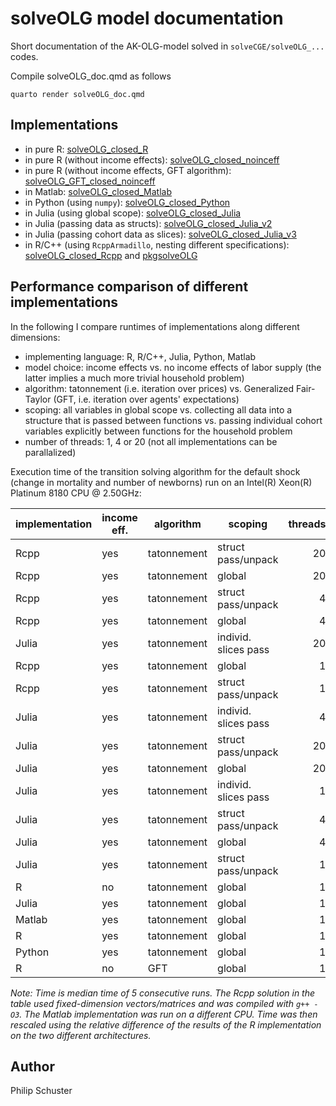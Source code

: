 # solveOLG model documentation
Short documentation of the AK-OLG-model solved in `solveCGE/solveOLG_...` codes.

Compile solveOLG_doc.qmd as follows
```
quarto render solveOLG_doc.qmd
```
## Implementations

- in pure R: [solveOLG_closed_R](https://github.com/solveCGE/solveOLG_closed_R)
- in pure R (without income effects): [solveOLG_closed_noinceff](https://github.com/solveCGE/solveOLG_closed_noinceff)
- in pure R (without income effects, GFT algorithm): [solveOLG_GFT_closed_noinceff](https://github.com/solveCGE/solveOLG_GFT_closed_noinceff)
- in Matlab: [solveOLG_closed_Matlab](https://github.com/solveCGE/solveOLG_closed_Matlab)
- in Python (using `numpy`): [solveOLG_closed_Python](https://github.com/solveCGE/solveOLG_closed_Python)
- in Julia (using global scope): [solveOLG_closed_Julia](https://github.com/solveCGE/solveOLG_closed_Julia)
- in Julia (passing data as structs): [solveOLG_closed_Julia_v2](https://github.com/solveCGE/solveOLG_closed_Julia_v2)
- in Julia (passing cohort data as slices): [solveOLG_closed_Julia_v3](https://github.com/solveCGE/solveOLG_closed_Julia_v3)
- in R/C++ (using `RcppArmadillo`, nesting different specifications): [solveOLG_closed_Rcpp](https://github.com/solveCGE/solveOLG_closed_Rcpp) and [pkgsolveOLG](https://github.com/solveCGE/pkgsolveOLG)

## Performance comparison of different implementations

In the following I compare runtimes of implementations along different dimensions:
- implementing language: R, R/C++, Julia, Python, Matlab
- model choice: income effects vs. no income effects of labor supply (the latter implies a much more trivial household problem)
- algorithm: tatonnement (i.e. iteration over prices) vs. Generalized Fair-Taylor (GFT, i.e. iteration over agents' expectations)
- scoping: all variables in global scope vs. collecting all data into a structure that is passed between functions vs. passing individual cohort variables explicitly between functions for the household problem
- number of threads: 1, 4 or 20 (not all implementations can be parallalized)

Execution time of the transition solving algorithm for the default shock (change in mortality and number of newborns) run on an Intel(R) Xeon(R) Platinum 8180 CPU @ 2.50GHz:

| implementation | income eff. | algorithm   | scoping              | threads | time  |
| :-------------- | ----------- | ----------- | -------------------- | -------: | -----: |
| Rcpp           | yes         | tatonnement | struct pass/unpack    | 20      | 0.32  |
| Rcpp           | yes         | tatonnement | global               | 20      | 0.35  |
| Rcpp           | yes         | tatonnement | struct pass/unpack    | 4       | 0.64  |
| Rcpp           | yes         | tatonnement | global               | 4       | 0.64  |
| Julia          | yes         | tatonnement | individ. slices pass | 20      | 1.35  |
| Rcpp           | yes         | tatonnement | global               | 1       | 1.68  |
| Rcpp           | yes         | tatonnement | struct pass/unpack    | 1       | 1.69  |
| Julia          | yes         | tatonnement | individ. slices pass | 4       | 1.69  |
| Julia          | yes         | tatonnement | struct pass/unpack    | 20      | 1.71  |
| Julia          | yes         | tatonnement | global               | 20      | 2.32  |
| Julia          | yes         | tatonnement | individ. slices pass | 1       | 2.33  |
| Julia          | yes         | tatonnement | struct pass/unpack    | 4       | 2.41  |
| Julia          | yes         | tatonnement | global               | 4       | 3.49  |
| Julia          | yes         | tatonnement | struct pass/unpack    | 1       | 4.22  |
| R              | no          | tatonnement | global               | 1       | 5.25  |
| Julia          | yes         | tatonnement | global               | 1       | 6.94  |
| Matlab         | yes         | tatonnement | global               | 1       | 11.74 |
| R              | yes         | tatonnement | global               | 1       | 15.16 |
| Python         | yes         | tatonnement | global               | 1       | 27.54 |
| R              | no          | GFT         | global               | 1       | 50.67 |

*Note: Time is median time of 5 consecutive runs. The Rcpp solution in the table used fixed-dimension vectors/matrices and was compiled with `g++ -O3`. The Matlab implementation was run on a different CPU. Time was then rescaled using the relative difference of the results of the R implementation on the two different architectures.*

## Author
Philip Schuster

